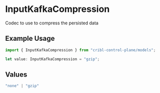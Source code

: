 # InputKafkaCompression

Codec to use to compress the persisted data

## Example Usage

```typescript
import { InputKafkaCompression } from "cribl-control-plane/models";

let value: InputKafkaCompression = "gzip";
```

## Values

```typescript
"none" | "gzip"
```